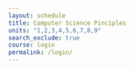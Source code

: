 ```yaml
---
layout: schedule
title: Computer Science Pinciples
units: "1,2,3,4,5,6,7,8,9"
search_exclude: true
course: login
permalink: /login/
---
```

